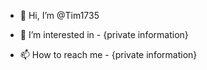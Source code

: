 - 👋 Hi, I’m @Tim1735
- 👀 I’m interested in - {private information}

- 📫 How to reach me - {private information}


